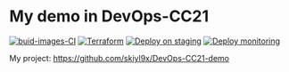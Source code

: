# My demo in DevOps-CC21 

[![buid-images-CI](https://github.com/skiyl9x/DevOps-CC21-demo/actions/workflows/build-images-CI.yml/badge.svg)](https://github.com/skiyl9x/DevOps-CC21-demo/actions/workflows/build-images-CI.yml)
[![Terraform](https://github.com/skiyl9x/DevOps-CC21-demo/actions/workflows/terraform.yml/badge.svg)](https://github.com/skiyl9x/DevOps-CC21-demo/actions/workflows/terraform.yml)
[![Deploy on staging](https://github.com/skiyl9x/DevOps-CC21-demo/actions/workflows/deploy-to-eks.yml/badge.svg)](https://github.com/skiyl9x/DevOps-CC21-demo/actions/workflows/deploy-to-eks.yml)
[![Deploy monitoring](https://github.com/skiyl9x/DevOps-CC21-demo/actions/workflows/deploy-monitoring.yml/badge.svg)](https://github.com/skiyl9x/DevOps-CC21-demo/actions/workflows/deploy-monitoring.yml)

My project: https://github.com/skiyl9x/DevOps-CC21-demo
